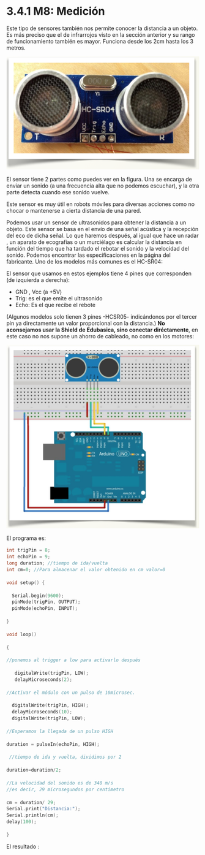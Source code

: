 # 3.4.1 M8: Medición

Este tipo de sensores también nos permite conocer la distancia a un objeto. Es más preciso que el de infrarrojos visto en la sección anterior y su rango de funcionamiento también es mayor. Funciona desde los 2cm hasta los 3 metros.

![](../../.gitbook/assets/captura_de_pantalla_2015-04-01_a_las_22.48.19.png)

El sensor tiene 2 partes como puedes ver en la figura. Una se encarga de enviar un sonido \(a una frecuencia alta que no podemos escuchar\), y la otra parte detecta cuando ese sonido vuelve.

Este sensor es muy útil en robots móviles para diversas acciones como no chocar o mantenerse a cierta distancia de una pared.

Podemos usar un sensor de ultrasonidos para obtener la distancia a un objeto. Este sensor se basa en el envío de una señal acústica y la recepción del eco de dicha señal. Lo que haremos después, al igual que hace un radar , un aparato de ecografías o un murciélago es calcular la distancia en función del tiempo que ha tardado el rebotar el sonido y la velocidad del sonido. Podemos encontrar las especificaciones en la página del fabricante. Uno de los modelos más comunes es el HC-SR04:

El sensor que usamos en estos ejemplos tiene 4 pines que corresponden \(de izquierda a derecha\):

* GND , Vcc \(a +5V\)
* Trig: es el que emite el ultrasonido
* Echo: Es el que recibe el rebote

\(Algunos modelos solo tienen 3 pines -HCSR05- indicándonos por el tercer pin ya directamente un valor proporcional con la distancia.\) **No aconsejamos usar la Shield de Edubasica, sino conectar diréctamente**, en este caso no nos supone un ahorro de cableado, no como en los motores:

![](../../.gitbook/assets/captura_de_pantalla_2015-04-01_a_las_22.51.09.png)

El programa es:

```cpp
int trigPin = 8;
int echoPin = 9;
long duration; //tiempo de ida/vuelta
int cm=0; //Para almacenar el valor obtenido en cm valor=0

void setup() {

  Serial.begin(9600);
  pinMode(trigPin, OUTPUT);
  pinMode(echoPin, INPUT);

}

void loop()

{

//ponemos al trigger a low para activarlo después 

   digitalWrite(trigPin, LOW);
   delayMicroseconds(2);

//Activar el módulo con un pulso de 10microsec.

  digitalWrite(trigPin, HIGH);
  delayMicroseconds(10);
  digitalWrite(trigPin, LOW);

//Esperamos la llegada de un pulso HIGH

duration = pulseIn(echoPin, HIGH);

 //tiempo de ida y vuelta, dividimos por 2

duration=duration/2;

//La velocidad del sonido es de 340 m/s
//es decir, 29 microsegundos por centímetro

cm = duration/ 29;
Serial.print("Distancia:");
Serial.println(cm);
delay(100);

}
```

El resultado :

